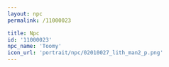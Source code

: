```yaml
---
layout: npc
permalink: /11000023

title: Npc
id: '11000023'
npc_name: 'Toomy'
icon_url: 'portrait/npc/02010027_lith_man2_p.png'
---
```

